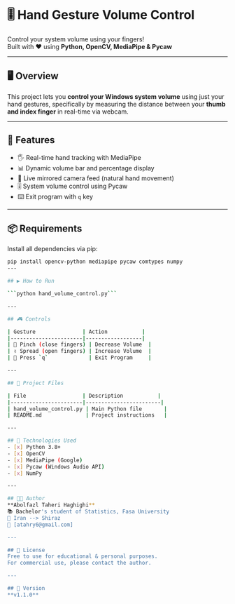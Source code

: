 # 🎚️ Hand Gesture Volume Control
Control your system volume using your fingers!  
Built with ❤️ using **Python, OpenCV, MediaPipe & Pycaw**

---

## 🖥️ Overview
This project lets you **control your Windows system volume** using just your hand gestures, specifically by measuring the distance between your **thumb and index finger** in real-time via webcam.

---

## 🎯 Features
- 🖐️ Real-time hand tracking with MediaPipe  
- 📊 Dynamic volume bar and percentage display  
- 🔄 Live mirrored camera feed (natural hand movement)  
- 🎚️ System volume control using Pycaw  
- ⌨️ Exit program with `q` key  

---

## 📦 Requirements
Install all dependencies via pip:
```bash
pip install opencv-python mediapipe pycaw comtypes numpy
---

## ▶️ How to Run

```python hand_volume_control.py```

---

## 🎮 Controls

| Gesture               | Action           |
|-----------------------|------------------|
| 🤏 Pinch (close fingers) | Decrease Volume  |
| ✌️ Spread (open fingers) | Increase Volume  |
| 🔴 Press `q`             | Exit Program     |

---

## 📁 Project Files

| File                  | Description           |
|-----------------------|------------------------|
| hand_volume_control.py | Main Python file       |
| README.md              | Project instructions   |

---

## 🧠 Technologies Used
- [x] Python 3.8+
- [x] OpenCV
- [x] MediaPipe (Google)
- [x] Pycaw (Windows Audio API)
- [x] NumPy

---

## 👨‍💻 Author
**Abolfazl Taheri Haghighi**  
📚 Bachelor's student of Statistics, Fasa University  
📍 Iran --> Shiraz
📧 [atahry6@gmail.com]

---

## 📝 License
Free to use for educational & personal purposes.  
For commercial use, please contact the author.

---

## 🔖 Version
**v1.1.0**
